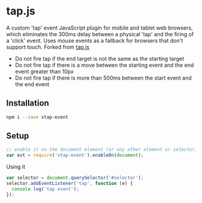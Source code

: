 tap.js
=======================================

A custom 'tap' event JavaScript plugin for mobile and tablet web browsers, which eliminates the 300ms delay between a physical 'tap' and the firing of a 'click' event. Uses mouse events as a fallback for browsers that don't support touch. Forked from
[tap.js](https://github.com/alexgibson/tap.js/)

- Do not fire tap if the end target is not the same as the starting target
- Do not fire tap if there is a move between the starting event and the end event greater than 10px
- Do not fire tap if there is more than 500ms between the start event and the end event

Installation
---------------------------------------

```bash
npm i --save xtap-event
```

Setup
---------

```javascript
// enable it on the document element (or any other element or selector)
var evt = require('xtap-event').enableOn(document);
```

Using it
```javascript
var selector = document.querySelector('#selector');
selector.addEventListener('tap', function (e) {
  console.log('tap event');
});
```